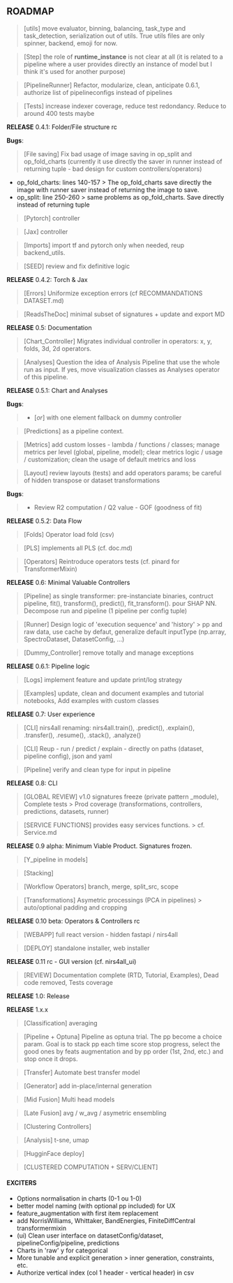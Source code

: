 ## ROADMAP ##

> [utils] move evaluator, binning, balancing, task_type and task_detection, serialization out of utils. True utils files are only spinner, backend, emoji for now.

> [Step] the role of __runtime_instance__ is not clear at all (it is related to a pipeline where a user provides directly an instance of model but I think it's used for another purpose)

> [PipelineRunner] Refactor, modularize, clean, anticipate 0.6.1, authorize list of pipelineconfigs instead of pipelines

> [Tests] increase indexer coverage, reduce test redondancy. Reduce to around 400 tests maybe


**RELEASE** 0.4.1: Folder/File structure rc


**Bugs**:
> [File saving] Fix bad usage of image saving in op_split and op_fold_charts (currently it use directly the saver in runner instead of returning tuple - bad design for custom controllers/operators)
- op_fold_charts:
  lines 140-157 > The op_fold_charts save directly the image with runner saver instead of returning the image to save.
- op_split:
  line 250-260 > same problems as op_fold_charts. Save directly instead of returning tuple

> [Pytorch] controller

> [Jax] controller

> [Imports] import tf and pytorch only when needed, reup backend_utils.

> [SEED] review and fix definitive logic

**RELEASE** 0.4.2: Torch & Jax


> [Errors] Uniformize exception errors (cf RECOMMANDATIONS DATASET.md)

> [ReadsTheDoc] minimal subset of signatures + update and export MD

**RELEASE** 0.5: Documentation


> [Chart_Controller] Migrates individual controller in operators: x, y, folds, 3d, 2d operators.

> [Analyses] Question the idea of Analysis Pipeline that use the whole run as input. If yes, move visualization classes as Analyses operator of this pipeline.


**RELEASE** 0.5.1: Chart and Analyses


**Bugs**:
>   - [_or_] with one element fallback on dummy controller

> [Predictions] as a pipeline context.

> [Metrics] add custom losses - lambda / functions / classes; manage metrics per level (global, pipeline, model); clear metrics logic / usage / customization; clean the usage of default metrics and loss

> [Layout] review layouts (tests) and add operators params; be careful of hidden transpose or dataset transformations

**Bugs**:
>   - Review R2 computation / Q2 value - GOF (goodness of fit)

**RELEASE** 0.5.2: Data Flow


> [Folds] Operator load fold (csv)

> [PLS] implements all PLS (cf. doc.md)

> [Operators] Reintroduce operators tests (cf. pinard for TransformerMixin)

**RELEASE** 0.6: Minimal Valuable Controllers


> [Pipeline] as single transformer: pre-instanciate binaries, contruct pipeline, fit(), transform(), predict(), fit_transform(). pour SHAP NN. Decompose run and pipeline (1 pipeline per config tuple)

> [Runner] Design logic of 'execution sequence' and 'history' > pp and raw data, use cache by defaut, generalize default inputType (np.array, SpectroDataset, DatasetConfig, ...)

> [Dummy_Controller] remove totally and manage exceptions

**RELEASE** 0.6.1: Pipeline logic


> [Logs] implement feature and update print/log strategy

> [Examples] update, clean and document examples and tutorial notebooks, Add examples with custom classes

**RELEASE** 0.7: User experience


> [CLI] nirs4all renaming: nirs4all.train(), .predict(), .explain(), .transfer(), .resume(), .stack(), .analyze()

> [CLI]  Reup - run / predict / explain - directly on paths (dataset, pipeline config), json and yaml

> [Pipeline] verify and clean type for input in pipeline

**RELEASE** 0.8: CLI


> [GLOBAL REVIEW] v1.0 signatures freeze (private pattern _module), Complete tests > Prod coverage (transformations, controllers, predictions, datasets, runner)

> [SERVICE FUNCTIONS] provides easy services functions. > cf. Service.md

**RELEASE**  0.9 alpha: Minimum Viable Product. Signatures frozen.


> [Y_pipeline in models]

> [Stacking]

> [Workflow Operators] branch, merge, split_src, scope

> [Transformations] Asymetric processings (PCA in pipelines) > auto/optional padding and cropping

**RELEASE** 0.10 beta: Operators & Controllers rc


> [WEBAPP] full react version - hidden fastapi / nirs4all

> [DEPLOY] standalone installer, web installer

**RELEASE** 0.11 rc - GUI version (cf. nirs4all_ui)


> [REVIEW] Documentation complete (RTD, Tutorial, Examples), Dead code removed, Tests coverage

**RELEASE** 1.0: Release



**RELEASE** 1.x.x

> [Classification] averaging

> [Pipeline + Optuna] Pipeline as optuna trial. The pp become a choice param. Goal is to stack pp each time score stop progress, select the good ones by feats augmentation and by pp order (1st, 2nd, etc.) and stop once it drops.

> [Transfer] Automate best transfer model

> [Generator] add in-place/internal generation

> [Mid Fusion] Multi head models

> [Late Fusion] avg / w_avg / asymetric ensembling

> [Clustering Controllers]

> [Analysis] t-sne, umap

> [HugginFace deploy]

> [CLUSTERED COMPUTATION + SERV/CLIENT]

#### EXCITERS ####
- Options normalisation in charts (0-1 ou 1-0)
- better model naming (with optional pp included) for UX
- feature_augmentation with first item replacement
- add NorrisWilliams, Whittaker, BandEnergies, FiniteDiffCentral transformermixin
- (ui) Clean user interface on datasetConfig/dataset, pipelineConfig/pipeline, predictions
- Charts in 'raw' y for categorical
- More tunable and explicit generation > inner generation, constraints, etc.
- Authorize vertical index (col 1 header - vertical header) in csv
